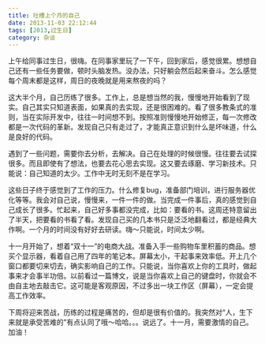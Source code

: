 ```yaml
---
title: 吐槽上个月的自己
date: 2013-11-03 22:12:44
tags: [2013,过生日]
category: 杂谈
---
```

上午给同事过生日，很嗨。在同事家里玩了一下午，回到家后，感觉很累。想想自己还有一些任务要做，顿时头脑发热。没办法，只好躺会然后起来奋斗。怎么感觉每个周末都是这样，周日的夜晚就是用来熬夜的吗？

<!--more-->

这大半个月，自己历练了很多。工作上，总是想当然的我，慢慢地开始看到了现实。自己其实只知道表面，如果真的去实现，还是很困难的。看了很多教条式的准则，当在实际开发中，往往一时间想不到。按照准则慢慢地开始修正，每一次修改都是一次代码的革新。发现自己只有走过了，才能真正意识到什么是坏味道，什么是良好的代码。

遇到了一些问题，需要你去分析，去解决。自己在处理的时候很慢。往往要去试探很多。而且即使有了想法，也要去花心思去实现。这又要去琢磨、学习新技术。只能说：自己知道的太少。工作中无时无刻不是在学习。

这些日子终于感觉到了工作的压力。什么修复bug，准备部门培训，进行服务器优化等等。我会对自己说，慢慢来，一件一件的做。当完成一件事后，真的感觉到自己成长了很多。忙起来，自己好多事都没完成，比如：要看的书。这周还特意留出了半天，把要看的书看了看。发现自己买的几本书只是泛泛地翻看过，都是经典大作啊。一个月的时间没有好好去研读。嗨～只能说，时间太少啊。

十一月开始了，想着“双十一”的电商大战。准备入手一些购物车里积蓄的商品。想买个显示器，看着自己用了四年的笔记本。屏幕太小，干起事来效率低。开上几个窗口都要切来切去，确实影响自己的工作。只能说，当你喜欢上你的工具时，做起事来才会事半功倍。以前看过一篇博文，说是当你喜欢上自己的键盘时，你就会不由自主地去敲击它。这可能是客观原因，不过多出一块工作区（屏幕），一定会提高工作效率。

下周将迎来苦战，历练的过程是痛苦的，但却是很有价值的。我突然对“人，生下来就是承受苦难的”有点认同了哦～哈哈。。。说远了。十一月，需要激情的自己。加油！
